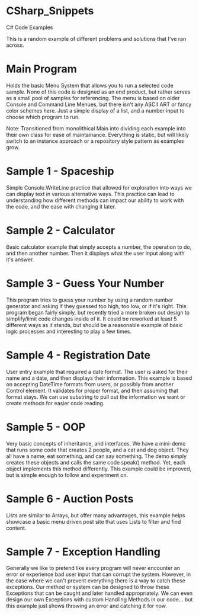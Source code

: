 # CSharp_Snippets
C# Code Examples

  This is a random example of different problems and solutions that I've ran across.

# Main Program

  Holds the basic Menu System that allows you to run a selected code sample.  None of this code is designed as an end product, but rather serves as a small pool of samples for referencing.  The menu is based on older Console and Command Line Menues, but there isn't any ASCII ART or fancy color schemes here.  Just a simple display of a list, and a number input to choose which program to run.
  
  Note: Transitioned from monolithical Main into dividing each example into their own class for ease of maintainance.  Everything is static, but will likely switch to an instance approach or a repository style pattern as examples grow.

# Sample 1 - Spaceship

  Simple Console.WriteLine practice that allowed for exploration into ways we can display text in various alternative ways.  This practice can lead to understanding how different methods can impact our ability to work with the code, and the ease with changing it later.
  
# Sample 2 - Calculator

  Basic calculator example that simply accepts a number, the operation to do, and then another number.  Then it displays what the user input along with it's answer.

# Sample 3 - Guess Your Number

  This program tries to guess your number by using a random number generator and asking if they guessed too high, too low, or if it's right.  This program began fairly simply, but recently tried a more broken out design to simplify/limit code changes inside of it.  It could be reworked at least 5 different ways as it stands, but should be a reasonable example of basic logic processes and interesting to play a few times.

# Sample 4 - Registration Date

  User entry example that required a date format.  The user is asked for their name and a date, and then displays their information.  This example is based on accepting DateTime formats from users, or possibly from another Control element.  It validates for proper format, and then assuming that format stays.  We can use substring to pull out the information we want or create methods for easier code reading.

# Sample 5 - OOP

  Very basic concepts of inheritance, and interfaces.  We have a mini-demo that runs some code that creates 2 people, and a cat and dog object.  They all have a name, eat something, and can say something.  The demo simply creates these objects and calls the same code speak() method.  Yet, each object implements this method differently.  This example could be improved, but is simple enough to follow and experiment on.

# Sample 6 - Auction Posts

  Lists are similar to Arrays, but offer many advantages, this example helps showcase a basic menu driven post site that uses Lists to filter and find content.

# Sample 7 - Exception Handling

  Generally we like to pretend like every program will never encounter an error or experience bad user input that can corrupt the system.  However, in the case where we can't prevent everything there is a way to catch these exceptions.  Our method or system can be designed to throw these Exceptions that can be caught and later handled appropriately.  We can even design our own Exceptions with custom Handling Methods in our code... but this example just shows throwing an error and catching it for now.

